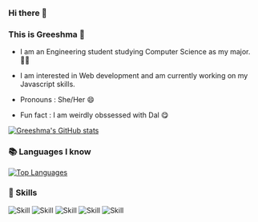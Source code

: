 <img src="https://tenor.com/view/wave-gif-20877782" width="10">

### Hi there 👋

### This is Greeshma 👩

- I am an Engineering student studying Computer Science as my  major. 👩‍🎓

- I am interested in Web development and am currently working on my Javascript skills.

- Pronouns : She/Her 😄

- Fun fact : I am weirdly obssessed with Dal 😋

[![Greeshma's GitHub stats](https://github-readme-stats.vercel.app/api?username=Greeshma2903&show_icons=true&theme=radical)](https://github.com/Greeshma2903)

### 📚 Languages I know 

[![Top Languages](https://github-readme-stats.vercel.app/api/top-langs/?username=Greeshma2903&exclude_repo=github-slideshow&theme=radical)](https://github.com/Greeshma2903)

### 💪 Skills 

![Skill](https://img.shields.io/badge/HTML5-E34F26?style=for-the-badge&logo=html5&logoColor=white)
![Skill](https://img.shields.io/badge/CSS3-1572B6?style=for-the-badge&logo=css3&logoColor=white)
![Skill](https://img.shields.io/badge/JavaScript-323330?style=for-the-badge&logo=javascript&logoColor=F7DF1E)
![Skill](https://img.shields.io/badge/Bootstrap-563D7C?style=for-the-badge&logo=bootstrap&logoColor=white)
![Skill](https://img.shields.io/badge/Visual_Studio_Code-0078D4?style=for-the-badge&logo=visual%20studio%20code&logoColor=white)
